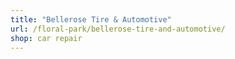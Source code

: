 ```yaml
---
title: "Bellerose Tire & Automotive"
url: /floral-park/bellerose-tire-and-automotive/
shop: car repair
---
```

